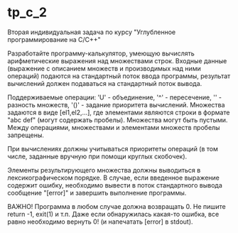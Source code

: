 # tp_c_2
Вторая индивидуальная задача по курсу "Углубленное программирование на C/C++"

Разработайте программу-калькулятор, умеющую вычислять арифметические выражения над множествами строк.
Входные данные (выражение с описанием множеств и производимых над ними операций) подаются на стандартный поток ввода программы, результат вычислений должен подаваться на стандартный поток вывода. 

Поддерживаемые операции: 'U' - объединение, '^' - пересечение, '\' - разность множеств, '()' - задание приоритета вычислений.
Множества задаются в виде [el1,el2,...], где элементами являются строки в формате "abc def" (могут содержать пробелы).
Множества могут быть пустыми. Между операциями, множествами и элементами множеств пробелы запрещены.

При вычислениях должны учитываться приоритеты операций (в том числе, заданные вручную при помощи круглых скобочек).

Элементы результирующего множества должны выводиться в лексикографическом порядке.
В случае, если введенное выражение содержит ошибку, необходимо вывести в поток стандартного вывода сообщение "[error]" и завершить выполнение программы. 

ВАЖНО! Программа в любом случае должна возвращать 0. Не пишите return -1, exit(1) и т.п. Даже если обнаружилась какая-то ошибка, все равно необходимо вернуть 0! (и напечатать [error] в stdout).
